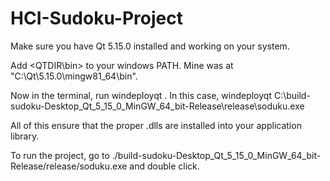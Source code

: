 # HCI-Sudoku-Project

Make sure you have Qt 5.15.0 installed and working on your system.

Add <QTDIR\bin> to your windows PATH. Mine was at "C:\Qt\5.15.0\mingw81_64\bin".

Now in the terminal, run windeployqt <path to binary>. 
In this case, windeployqt C:<installation directory>\build-sudoku-Desktop_Qt_5_15_0_MinGW_64_bit-Release\release\soduku.exe

All of this ensure that the proper .dlls are installed into your application library.

To run the project, go to ./build-sudoku-Desktop_Qt_5_15_0_MinGW_64_bit-Release/release/soduku.exe and double click.
